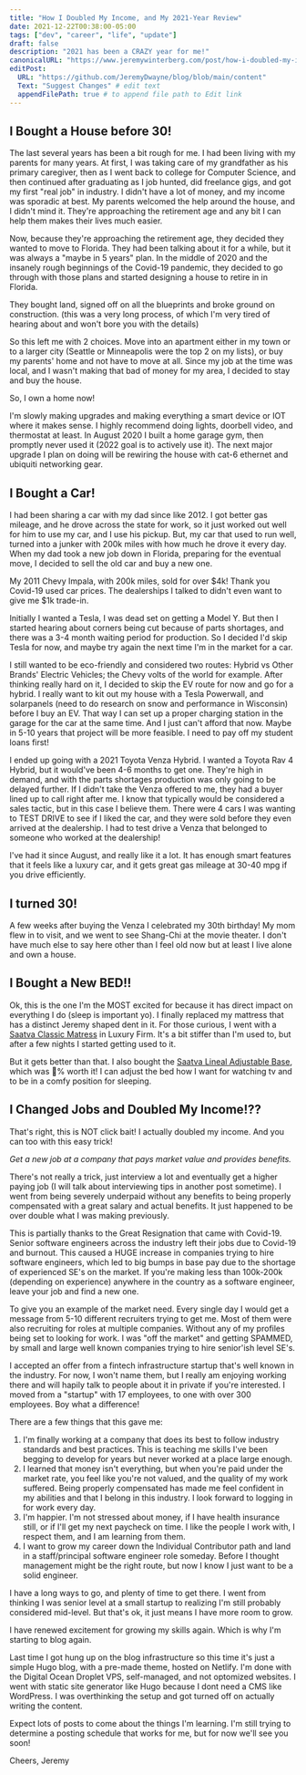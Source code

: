 ```yaml
---
title: "How I Doubled My Income, and My 2021-Year Review"
date: 2021-12-22T00:38:00-05:00
tags: ["dev", "career", "life", "update"]
draft: false
description: "2021 has been a CRAZY year for me!"
canonicalURL: "https://www.jeremywinterberg.com/post/how-i-doubled-my-income-and-2021-year-review/"
editPost:
  URL: "https://github.com/JeremyDwayne/blog/blob/main/content"
  Text: "Suggest Changes" # edit text
  appendFilePath: true # to append file path to Edit link
---
```


## I Bought a House before 30!

The last several years has been a bit rough for me. I had been living with my parents for many years. At first, I was taking care of my grandfather as his primary caregiver, then as I went back to college for Computer Science, and then continued after graduating as I job hunted, did freelance gigs, and got my first "real job" in industry. I didn't have a lot of money, and my income was sporadic at best. My parents welcomed the help around the house, and I didn't mind it. They're approaching the retirement age and any bit I can help them makes their lives much easier.

Now, because they're approaching the retirement age, they decided they wanted to move to Florida. They had been talking about it for a while, but it was always a "maybe in 5 years" plan. In the middle of 2020 and the insanely rough beginnings of the Covid-19 pandemic, they decided to go through with those plans and started designing a house to retire in in Florida.

They bought land, signed off on all the blueprints and broke ground on construction. (this was a very long process, of which I'm very tired of hearing about and won't bore you with the details)

So this left me with 2 choices. Move into an apartment either in my town or to a larger city (Seattle or Minneapolis were the top 2 on my lists), or buy my parents' home and not have to move at all. Since my job at the time was local, and I wasn't making that bad of money for my area, I decided to stay and buy the house.

So, I own a home now!

I'm slowly making upgrades and making everything a smart device or IOT where it makes sense. I highly recommend doing lights, doorbell video, and thermostat at least. In August 2020 I built a home garage gym, then promptly never used it (2022 goal is to actively use it). The next major upgrade I plan on doing will be rewiring the house with cat-6 ethernet and ubiquiti networking gear.

## I Bought a Car!

I had been sharing a car with my dad since like 2012. I got better gas mileage, and he drove across the state for work, so it just worked out well for him to use my car, and I use his pickup. But, my car that used to run well, turned into a junker with 200k miles with how much he drove it every day. When my dad took a new job down in Florida, preparing for the eventual move, I decided to sell the old car and buy a new one.

My 2011 Chevy Impala, with 200k miles, sold for over $4k! Thank you Covid-19 used car prices. The dealerships I talked to didn't even want to give me $1k trade-in.

Initially I wanted a Tesla, I was dead set on getting a Model Y. But then I started hearing about corners being cut because of parts shortages, and there was a 3-4 month waiting period for production. So I decided I'd skip Tesla for now, and maybe try again the next time I'm in the market for a car.

I still wanted to be eco-friendly and considered two routes: Hybrid vs Other Brands' Electric Vehicles; the Chevy volts of the world for example. After thinking really hard on it, I decided to skip the EV route for now and go for a hybrid. I really want to kit out my house with a Tesla Powerwall, and solarpanels (need to do research on snow and performance in Wisconsin) before I buy an EV. That way I can set up a proper charging station in the garage for the car at the same time. And I just can't afford that now. Maybe in 5-10 years that project will be more feasible. I need to pay off my student loans first!

I ended up going with a 2021 Toyota Venza Hybrid. I wanted a Toyota Rav 4 Hybrid, but it would've been 4-6 months to get one. They're high in demand, and with the parts shortages production was only going to be delayed further. If I didn't take the Venza offered to me, they had a buyer lined up to call right after me. I know that typically would be considered a sales tactic, but in this case I believe them. There were 4 cars I was wanting to TEST DRIVE to see if I liked the car, and they were sold before they even arrived at the dealership. I had to test drive a Venza that belonged to someone who worked at the dealership!

I've had it since August, and really like it a lot. It has enough smart features that it feels like a luxury car, and it gets great gas mileage at 30-40 mpg if you drive efficiently.

## I turned 30!

A few weeks after buying the Venza I celebrated my 30th birthday! My mom flew in to visit, and we went to see Shang-Chi at the movie theater. I don't have much else to say here other than I feel old now but at least I live alone and own a house.

## I Bought a New BED!!

Ok, this is the one I'm the MOST excited for because it has direct impact on everything I do (sleep is important yo). I finally replaced my mattress that has a distinct Jeremy shaped dent in it. For those curious, I went with a [Saatva Classic Matress](https://www.saatva.com/mattresses/saatva-classic) in Luxury Firm. It's a bit stiffer than I'm used to, but after a few nights I started getting used to it.

But it gets better than that. I also bought the [Saatva Lineal Adjustable Base](https://www.saatva.com/bases/lineal-adjustable-base), which was 💯% worth it! I can adjust the bed how I want for watching tv and to be in a comfy position for sleeping.

## I Changed Jobs and Doubled My Income!??

That's right, this is NOT click bait! I actually doubled my income. And you can too with this easy trick!

_Get a new job at a company that pays market value and provides benefits._

There's not really a trick, just interview a lot and eventually get a higher paying job (I will talk about interviewing tips in another post sometime). I went from being severely underpaid without any benefits to being properly compensated with a great salary and actual benefits. It just happened to be over double what I was making previously.

This is partially thanks to the Great Resignation that came with Covid-19. Senior software engineers across the industry left their jobs due to Covid-19 and burnout. This caused a HUGE increase in companies trying to hire software engineers, which led to big bumps in base pay due to the shortage of experienced SE's on the market. If you're making less than 100k-200k (depending on experience) anywhere in the country as a software engineer, leave your job and find a new one.

To give you an example of the market need. Every single day I would get a message from 5-10 different recruiters trying to get me. Most of them were also recruiting for roles at multiple companies. Without any of my profiles being set to looking for work. I was "off the market" and getting SPAMMED, by small and large well known companies trying to hire senior'ish level SE's.

I accepted an offer from a fintech infrastructure startup that's well known in the industry. For now, I won't name them, but I really am enjoying working there and will hapily talk to people about it in private if you're interested. I moved from a "startup" with 17 employees, to one with over 300 employees. Boy what a difference!

There are a few things that this gave me:

1. I'm finally working at a company that does its best to follow industry standards and best practices. This is teaching me skills I've been begging to develop for years but never worked at a place large enough.
2. I learned that money isn't everything, but when you're paid under the market rate, you feel like you're not valued, and the quality of my work suffered. Being properly compensated has made me feel confident in my abilities and that I belong in this industry. I look forward to logging in for work every day.
3. I'm happier. I'm not stressed about money, if I have health insurance still, or if I'll get my next paycheck on time. I like the people I work with, I respect them, and I am learning from them.
4. I want to grow my career down the Individual Contributor path and land in a staff/principal software engineer role someday. Before I thought management might be the right route, but now I know I just want to be a solid engineer.

I have a long ways to go, and plenty of time to get there. I went from thinking I was senior level at a small startup to realizing I'm still probably considered mid-level. But that's ok, it just means I have more room to grow.

I have renewed excitement for growing my skills again. Which is why I'm starting to blog again.

Last time I got hung up on the blog infrastructure so this time it's just a simple Hugo blog, with a pre-made theme, hosted on Netlify. I'm done with the Digital Ocean Droplet VPS, self-managed, and not optomized websites. I went with static site generator like Hugo because I dont need a CMS like WordPress. I was overthinking the setup and got turned off on actually writing the content.

Expect lots of posts to come about the things I'm learning. I'm still trying to determine a posting schedule that works for me, but for now we'll see you soon!

Cheers,
Jeremy
